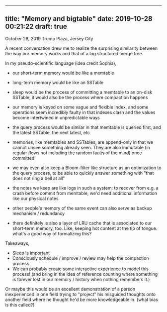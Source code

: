 
---
title: "Memory and bigtable"
date: 2019-10-28 00:21:22
draft: true
---

October 28, 2019
Trump Plaza, Jersey City

A recent conversation drew me to realize the surprising similarity between the way our memory works and that of a log structured merge tree.

In my pseudo-scientific language (idea credit Sophia),
* our short-term memory would be like a memtable
* long-term memory would be like an SSTable
* sleep would be the process of committing a memtable to an on-disk SSTable, it would also be the process where compaction happens
* our memory is keyed on some vague and flexible index, and some operations seem incredibly faulty in that indexes clash and the values become intertwined in unpredictable ways
* the query process would be similar in that memtable is queried first, and the latest SSTable, the next latest, etc
* memories, like memtables and SSTables, are append-only in that we cannot unsee something already seen. They are also immutable (in regular flows not including the random faults of the mind) once committed
* we may even also keep a Bloom-filter like structure as an optimization to the query process, to be able to quickly answer something with "that does not ring a bell at all"
* the notes we keep are like logs in such a system: to recover from e.g. a crash before commit from memtable, we'd need additional information like our physical notes
* other people's memory of the same event can also serve as backup mechanism / redundancy

* there definitely is also a layer of LRU cache that is associated to our short-term memory, too. Like, keeping hot content at the tip of tongue. what's a good way of formalizing this?

Takeaways,
* Sleep is important
* Consciously schedule / improve / review may help the compaction process
* We can probably create some interactive experience to model this process! (and bring in the idea of reference counting where something is forever lost in our memory / history when nothing remembers it.)

Or maybe this would be an excellent demonstration of a person inexperienced in one field trying to "project" his misguided thoughts onto another field where he thought he'd be more knowledgeable in. (what bias is this called?)
